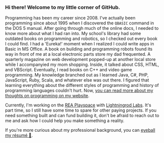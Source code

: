 ### Hi there!  Welcome to my little corner of GitHub.

Programming has been my career since 2008. I've actually been programming since about 1995 when I discovered the `QBASIC` command in the DOS 5 manual. After going through much of the online docs, I needed to know more about what I had ran into. My school's library had some outdated books on programming and robotics, so I checked out every book I could find. I had a 'Eureka!' moment when I realized I could write apps in Basic in MS Office. A book on building and programming robots found its way in front of me at a local electronic parts store my dad frequented. A quarterly magazine on web development popped-up at another local store while I accompanyied my mom shopping. Inside, it talked about CSS, HTML, and VBScript. Eventually, I read books on C++ and video game programming. My knowledge branched out as I learned Java, C#, PHP, JavaScript, Ruby, Scala, and whatever else was out there. I figured that learning everything about the different styles of programming and history of programming languages couldn't hurt. Now, [you can read more about my thoughts on programming on my website](https://adaburrows.com/docs/nkp/introduction/).

Currently, I'm working on the [REA Playspace](https://github.com/lightningrodlabs/rea-playspace) with [Lightningrod Labs](https://lightningrodlabs.org/). It's part time, so I still have some time to spare for other paying projects. If you need something built and can fund building it, don't be afraid to reach out to me and ask how I could help you make something a reality.

If you're more curious about my professional background, you can [eyeball my résumé 👀](https://adaburrows.com/docs/resume/).

<!--
**adaburrows/adaburrows** is a ✨ _special_ ✨ repository because its `README.md` (this file) appears on your GitHub profile.

Here are some ideas to get you started:

- 🔭 I’m currently working on ...
- 🌱 I’m currently learning ...
- 👯 I’m looking to collaborate on ...
- 🤔 I’m looking for help with ...
- 💬 Ask me about ...
- 📫 How to reach me: ...
- 😄 Pronouns: ...
- ⚡ Fun fact: ...
-->
